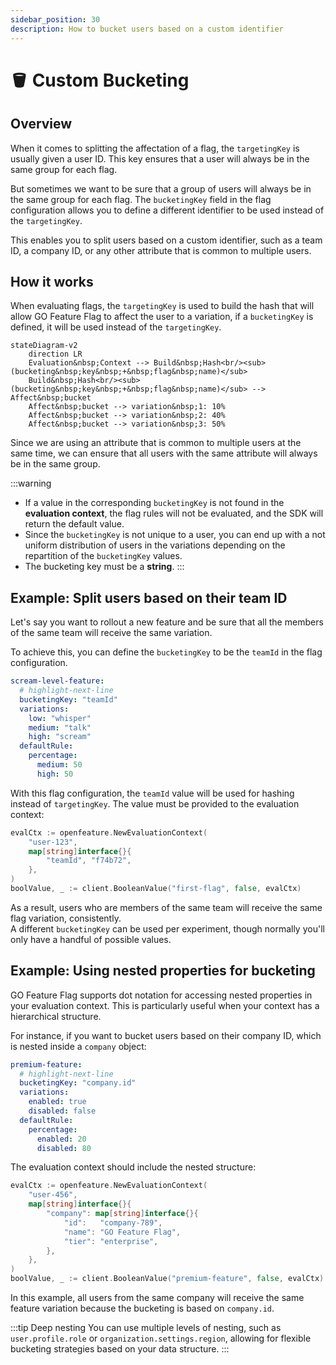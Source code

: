 ```yaml
---
sidebar_position: 30
description: How to bucket users based on a custom identifier
---
```


# 🪣 Custom Bucketing

## Overview
When it comes to splitting the affectation of a flag, the `targetingKey` is usually given a user ID. This key ensures that a user will always be in the same group for each flag.

But sometimes we want to be sure that a group of users will always be in the same group for each flag.
The `bucketingKey` field in the flag configuration allows you to define a different identifier to be used instead of the `targetingKey`.

This enables you to split users based on a custom identifier, such as a team ID, a company ID, or any other attribute that is common to multiple users.

## How it works

When evaluating flags, the `targetingKey` is used to build the hash that will allow GO Feature Flag to affect the user to a variation, if a `bucketingKey` is defined, it will be used instead of the `targetingKey`.

```mermaid
stateDiagram-v2
    direction LR
    Evaluation&nbsp;Context --> Build&nbsp;Hash<br/><sub>(bucketing&nbsp;key&nbsp;+&nbsp;flag&nbsp;name)</sub>
    Build&nbsp;Hash<br/><sub>(bucketing&nbsp;key&nbsp;+&nbsp;flag&nbsp;name)</sub> --> Affect&nbsp;bucket
    Affect&nbsp;bucket --> variation&nbsp;1: 10%
    Affect&nbsp;bucket --> variation&nbsp;2: 40%
    Affect&nbsp;bucket --> variation&nbsp;3: 50%
```

Since we are using an attribute that is common to multiple users at the same time, we can ensure that all users with the same attribute will always be in the same group.
 

:::warning
- If a value in the corresponding `bucketingKey` is not found in the **evaluation context**, the flag rules will not be evaluated, and the SDK will return the default value.
- Since the `bucketingKey` is not unique to a user, you can end up with a not uniform distribution of users in the variations depending on the repartition of the `bucketingKey` values.
- The bucketing key must be a **string**.
:::

## Example: Split users based on their team ID
Let's say you want to rollout a new feature and be sure that all the members of the same team will receive the same variation.

To achieve this, you can define the `bucketingKey` to be the `teamId` in the flag configuration.

```yaml title="flag-config.goff.yaml"
scream-level-feature:
  # highlight-next-line
  bucketingKey: "teamId"
  variations:
    low: "whisper"
    medium: "talk"
    high: "scream"
  defaultRule:
    percentage:
      medium: 50
      high: 50
```

With this flag configuration, the `teamId` value will be used for hashing instead of `targetingKey`. The value must be provided to the evaluation context:

```go title="example.go"
evalCtx := openfeature.NewEvaluationContext(
    "user-123",
    map[string]interface{}{
        "teamId", "f74b72",
    },
)
boolValue, _ := client.BooleanValue("first-flag", false, evalCtx)
```

As a result, users who are members of the same team will receive the same flag variation, consistently.  
A different `bucketingKey` can be used per experiment, though normally you'll only have a handful of possible values.

## Example: Using nested properties for bucketing

GO Feature Flag supports dot notation for accessing nested properties in your evaluation context. This is particularly useful when your context has a hierarchical structure.

For instance, if you want to bucket users based on their company ID, which is nested inside a `company` object:

```yaml title="flag-config.goff.yaml"
premium-feature:
  # highlight-next-line
  bucketingKey: "company.id"
  variations:
    enabled: true
    disabled: false
  defaultRule:
    percentage:
      enabled: 20
      disabled: 80
```

The evaluation context should include the nested structure:

```go title="example.go"
evalCtx := openfeature.NewEvaluationContext(
    "user-456",
    map[string]interface{}{
        "company": map[string]interface{}{
            "id":   "company-789",
            "name": "GO Feature Flag",
            "tier": "enterprise",
        },
    },
)
boolValue, _ := client.BooleanValue("premium-feature", false, evalCtx)
```

In this example, all users from the same company will receive the same feature variation because the bucketing is based on `company.id`.

:::tip Deep nesting
You can use multiple levels of nesting, such as `user.profile.role` or `organization.settings.region`, allowing for flexible bucketing strategies based on your data structure.
:::
